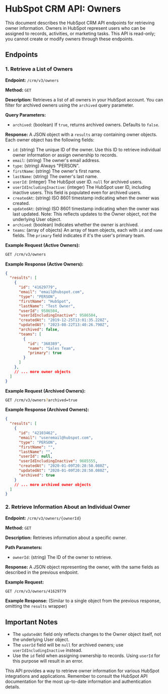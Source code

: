 # HubSpot CRM API: Owners

This document describes the HubSpot CRM API endpoints for retrieving owner information.  Owners in HubSpot represent users who can be assigned to records, activities, or marketing tasks.  This API is read-only; you cannot create or modify owners through these endpoints.

## Endpoints

### 1. Retrieve a List of Owners

**Endpoint:** `/crm/v3/owners`

**Method:** `GET`

**Description:** Retrieves a list of all owners in your HubSpot account.  You can filter for archived owners using the `archived` query parameter.

**Query Parameters:**

* `archived`: (boolean)  If `true`, returns archived owners. Defaults to `false`.

**Response:** A JSON object with a `results` array containing owner objects. Each owner object has the following fields:

* `id`: (string) The unique ID of the owner. Use this ID to retrieve individual owner information or assign ownership to records.
* `email`: (string) The owner's email address.
* `type`: (string)  Always "PERSON".
* `firstName`: (string) The owner's first name.
* `lastName`: (string) The owner's last name.
* `userId`: (integer) The HubSpot user ID.  `null` for archived users.
* `userIdIncludingInactive`: (integer) The HubSpot user ID, including inactive users.  This field is populated even for archived users.
* `createdAt`: (string)  ISO 8601 timestamp indicating when the owner was created.
* `updatedAt`: (string) ISO 8601 timestamp indicating when the owner was last updated.  Note: This reflects updates to the Owner object, not the underlying User object.
* `archived`: (boolean)  Indicates whether the owner is archived.
* `teams`: (array of objects) An array of team objects, each with `id` and `name` fields.  The `primary` field indicates if it's the user's primary team.


**Example Request (Active Owners):**

```bash
GET /crm/v3/owners
```

**Example Response (Active Owners):**

```json
{
  "results": [
    {
      "id": "41629779",
      "email": "email@hubspot.com",
      "type": "PERSON",
      "firstName": "HubSpot",
      "lastName": "Test Owner",
      "userId": 9586504,
      "userIdIncludingInactive": 9586504,
      "createdAt": "2019-12-25T13:01:35.228Z",
      "updatedAt": "2023-08-22T13:40:26.790Z",
      "archived": false,
      "teams": [
        {
          "id": "368389",
          "name": "Sales Team",
          "primary": true
        }
      ]
    },
    // ... more owner objects
  ]
}
```

**Example Request (Archived Owners):**

```bash
GET /crm/v3/owners?archived=true
```

**Example Response (Archived Owners):**

```json
{
  "results": [
    {
      "id": "42103462",
      "email": "useremail@hubspot.com",
      "type": "PERSON",
      "firstName": "",
      "lastName": "",
      "userId": null,
      "userIdIncludingInactive": 9685555,
      "createdAt": "2020-01-09T20:28:50.080Z",
      "updatedAt": "2020-01-09T20:28:50.080Z",
      "archived": true
    }
    // ... more archived owner objects
  ]
}
```


### 2. Retrieve Information About an Individual Owner

**Endpoint:** `/crm/v3/owners/{ownerId}`

**Method:** `GET`

**Description:** Retrieves information about a specific owner.

**Path Parameters:**

* `ownerId`: (string) The ID of the owner to retrieve.

**Response:** A JSON object representing the owner, with the same fields as described in the previous endpoint.

**Example Request:**

```bash
GET /crm/v3/owners/41629779
```

**Example Response:** (Similar to a single object from the previous response, omitting the `results` wrapper)


## Important Notes

* The `updatedAt` field only reflects changes to the Owner object itself, not the underlying User object.
* The `userId` field will be `null` for archived owners; use `userIdIncludingInactive` instead.
*  Use the `id` field when assigning ownership to records.  Using `userId` for this purpose will result in an error.


This API provides a way to retrieve owner information for various HubSpot integrations and applications. Remember to consult the HubSpot API documentation for the most up-to-date information and authentication details.
